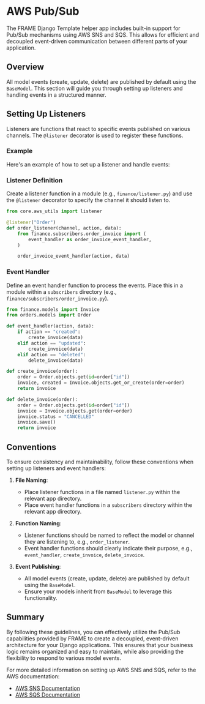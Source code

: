 # AWS Pub/Sub

The FRAME Django Template helper app includes built-in support for Pub/Sub mechanisms using AWS SNS and SQS. This allows for efficient and decoupled event-driven communication between different parts of your application.

## Overview

All model events (create, update, delete) are published by default using the `BaseModel`. This section will guide you through setting up listeners and handling events in a structured manner.

## Setting Up Listeners

Listeners are functions that react to specific events published on various channels. The `@listener` decorator is used to register these functions.

### Example

Here's an example of how to set up a listener and handle events:

### Listener Definition

Create a listener function in a module (e.g., `finance/listener.py`) and use the `@listener` decorator to specify the channel it should listen to.

```python
from core.aws_utils import listener

@listener("Order")
def order_listener(channel, action, data):
    from finance.subscribers.order_invoice import (
        event_handler as order_invoice_event_handler,
    )

    order_invoice_event_handler(action, data)
```

### Event Handler

Define an event handler function to process the events. Place this in a module within a `subscribers` directory (e.g., `finance/subscribers/order_invoice.py`).

```python 
from finance.models import Invoice
from orders.models import Order

def event_handler(action, data):
    if action == "created":
        create_invoice(data)
    elif action == "updated":
        create_invoice(data)
    elif action == "deleted":
        delete_invoice(data)

def create_invoice(order):
    order = Order.objects.get(id=order["id"])
    invoice, created = Invoice.objects.get_or_create(order=order)
    return invoice

def delete_invoice(order):
    order = Order.objects.get(id=order["id"])
    invoice = Invoice.objects.get(order=order)
    invoice.status = "CANCELLED"
    invoice.save()
    return invoice

```

## Conventions

To ensure consistency and maintainability, follow these conventions when setting up listeners and event handlers:

1. **File Naming**:
    - Place listener functions in a file named `listener.py` within the relevant app directory.
    - Place event handler functions in a `subscribers` directory within the relevant app directory.

2. **Function Naming**:
    - Listener functions should be named to reflect the model or channel they are listening to, e.g., `order_listener`.
    - Event handler functions should clearly indicate their purpose, e.g., `event_handler`, `create_invoice`, `delete_invoice`.

3. **Event Publishing**:
    - All model events (create, update, delete) are published by default using the `BaseModel`.
    - Ensure your models inherit from `BaseModel` to leverage this functionality.

## Summary

By following these guidelines, you can effectively utilize the Pub/Sub capabilities provided by FRAME to create a decoupled, event-driven architecture for your Django applications. This ensures that your business logic remains organized and easy to maintain, while also providing the flexibility to respond to various model events.

For more detailed information on setting up AWS SNS and SQS, refer to the AWS documentation:
- [AWS SNS Documentation](https://docs.aws.amazon.com/sns/latest/dg/welcome.html)
- [AWS SQS Documentation](https://docs.aws.amazon.com/sqs/latest/dg/welcome.html)
